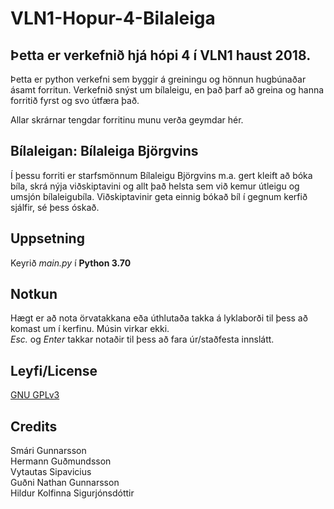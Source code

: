 # VLN1-Hopur-4-Bilaleiga

## Þetta er verkefnið hjá hópi 4 í VLN1 haust 2018.
Þetta er python verkefni sem byggir á greiningu og hönnun hugbúnaðar ásamt forritun. Verkefnið snýst um bílaleigu, en það þarf að greina og hanna forritið fyrst og svo útfæra það.

Allar skrárnar tengdar forritinu munu verða geymdar hér.

## Bílaleigan: Bílaleiga Björgvins
Í þessu forriti er starfsmönnum Bílaleigu Björgvins m.a. gert kleift að bóka bíla, skrá nýja viðskiptavini og allt það helsta sem við kemur útleigu og umsjón bílaleigubíla. Viðskiptavinir geta einnig bókað bíl í gegnum kerfið sjálfir, sé þess óskað.

## Uppsetning
Keyrið *main.py* í **Python 3.70**

## Notkun
Hægt er að nota örvatakkana eða úthlutaða takka á lyklaborði til þess að komast um í kerfinu. Músin virkar ekki.\
*Esc.* og *Enter* takkar notaðir til þess að fara úr/staðfesta innslátt.

## Leyfi/License
[GNU GPLv3](https://choosealicense.com/licenses/gpl-3.0/)

## Credits
Smári Gunnarsson  
Hermann Guðmundsson  
Vytautas Sipavicius  
Guðni Nathan Gunnarsson  
Hildur Kolfinna Sigurjónsdóttir
